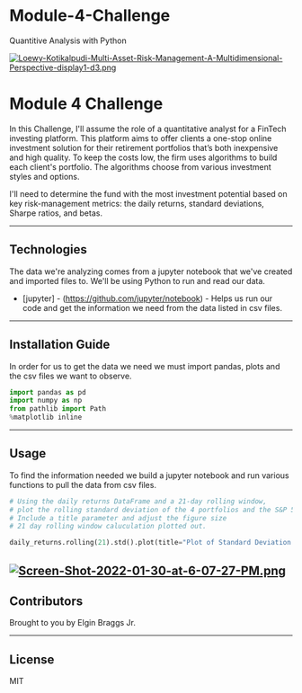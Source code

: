 # Module-4-Challenge
Quantitive Analysis with Python

[![Loewy-Kotikalpudi-Multi-Asset-Risk-Management-A-Multidimensional-Perspective-display1-d3.png](https://i.postimg.cc/kMfCRXR9/Loewy-Kotikalpudi-Multi-Asset-Risk-Management-A-Multidimensional-Perspective-display1-d3.png)](https://postimg.cc/14n2LSKY)

# Module 4 Challenge

In this Challenge, I'll assume the role of a quantitative analyst for a FinTech investing platform. This platform aims to offer clients a one-stop online investment solution for their retirement portfolios that’s both inexpensive and high quality. To keep the costs low, the firm uses algorithms to build each client's portfolio. The algorithms choose from various investment styles and options.

 I'll need to determine the fund with the most investment potential based on key risk-management metrics: the daily returns, standard deviations, Sharpe ratios, and betas.

---

## Technologies

The data we're analyzing comes from a jupyter notebook that we've created and imported files to. We'll be using Python to run and read our data. 

* [jupyter] - (https://github.com/jupyter/notebook) - Helps us run our code and get the information we need from the data listed in csv files.


---

## Installation Guide

In order for us to get the data we need we must import pandas, plots and the csv files we want to observe.

```python
import pandas as pd
import numpy as np
from pathlib import Path
%matplotlib inline
```

---

## Usage

To find the information needed we build a jupyter notebook and run various functions to pull the data from csv files.

```python
# Using the daily returns DataFrame and a 21-day rolling window, 
# plot the rolling standard deviation of the 4 portfolios and the S&P 500
# Include a title parameter and adjust the figure size
# 21 day rolling window caluculation plotted out.

daily_returns.rolling(21).std().plot(title="Plot of Standard Deviation Returns  - 5 Tech Stocks", figsize=(15,10))
```

[![Screen-Shot-2022-01-30-at-6-07-27-PM.png](https://i.postimg.cc/N0S4zXnY/Screen-Shot-2022-01-30-at-6-07-27-PM.png)](https://postimg.cc/wt5Lt1Hb)
---

## Contributors

Brought to you by Elgin Braggs Jr.

---

## License

MIT